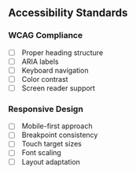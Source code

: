 ## Accessibility Standards

### WCAG Compliance

- [ ]  Proper heading structure
- [ ]  ARIA labels
- [ ]  Keyboard navigation
- [ ]  Color contrast
- [ ]  Screen reader support

### Responsive Design

- [ ]  Mobile-first approach
- [ ]  Breakpoint consistency
- [ ]  Touch target sizes
- [ ]  Font scaling
- [ ]  Layout adaptation